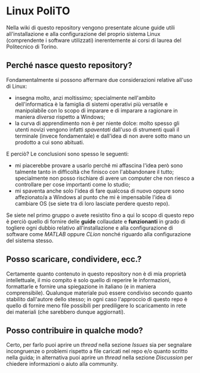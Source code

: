 # Linux PoliTO
Nella wiki di questo repository vengono presentate alcune guide utili all'installazione e alla configurazione del proprio sistema Linux (comprendente i software utilizzati) inerentemente ai corsi di laurea del Politecnico di Torino.

## Perché nasce questo repository?
Fondamentalmente si possono affermare due considerazioni relative all'uso di Linux:
- insegna molto, anzi moltissimo; specialmente nell'ambito dell'informatica è la famiglia di sistemi operativi più versatile e manipolabile con lo scopo di imparare e di imparare a ragionare in maniera _diversa_ rispetto a Windows;
- la curva di apprendimento non è per niente dolce: molto spesso gli utenti novizi vengono infatti _spaventati_ dall'uso di strumenti quali il terminale (invece fondamentale) e dall'idea di non avere sotto mano un prodotto a cui sono abituati.

E perciò? Le conclusioni sono spesso le seguenti:
- mi piacerebbe provare a usarlo perché mi affascina l'idea però sono talmente tanto in difficoltà che finisco con l'abbandonare il tutto; specialmente non posso rischiare di avere un computer che non riesco a controllare per cose importanti come lo studio;
- mi spaventa anche solo l'idea di fare qualcosa di nuovo oppure sono affezionato/a a Windows al punto che mi è impensabile l'idea di cambiare OS (se siete tra di loro lasciate perdere questo repo).

Se siete nel primo gruppo o avete resistito fino a qui lo scopo di questo repo è perciò quello di fornire delle **guide** collaudate e **funzionanti** in grado di togliere ogni dubbio relativo all'installazione e alla configurazione di software come _MATLAB_ oppure _CLion_ nonché riguardo alla configurazione del sistema stesso.

## Posso scaricare, condividere, ecc.?
Certamente quanto contenuto in questo repository non è di mia proprietà intellettuale, il mio compito è solo quello di reperire le informazioni, formattarle e fornire una spiegazione in italiano (e in maniera comprensibile). Qualunque materiale può essere condiviso secondo quanto stabilito dall'autore dello stesso; in ogni caso l'approccio di questo repo è quello di fornire meno file possibili per prediligere lo scaricamento in rete dei materiali (che sarebbero dunque aggiornati).


## Posso contribuire in qualche modo?
Certo, per farlo puoi aprire un _thread_ nella sezione _Issues_ sia per segnalare incongruenze o problemi rispetto a file caricati nel repo e/o quanto scritto nella guida; in alternativa puoi aprire un _thread_ nella sezione _Discussion_ per chiedere informazioni o aiuto alla community.